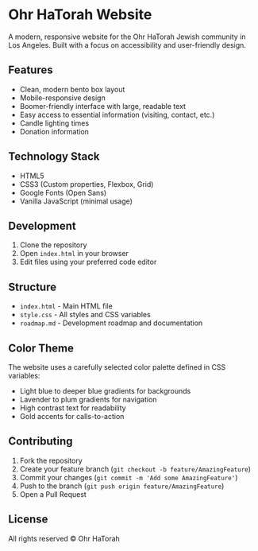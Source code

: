 # Ohr HaTorah Website

A modern, responsive website for the Ohr HaTorah Jewish community in Los Angeles. Built with a focus on accessibility and user-friendly design.

## Features

- Clean, modern bento box layout
- Mobile-responsive design
- Boomer-friendly interface with large, readable text
- Easy access to essential information (visiting, contact, etc.)
- Candle lighting times
- Donation information

## Technology Stack

- HTML5
- CSS3 (Custom properties, Flexbox, Grid)
- Google Fonts (Open Sans)
- Vanilla JavaScript (minimal usage)

## Development

1. Clone the repository
2. Open `index.html` in your browser
3. Edit files using your preferred code editor

## Structure

- `index.html` - Main HTML file
- `style.css` - All styles and CSS variables
- `roadmap.md` - Development roadmap and documentation

## Color Theme

The website uses a carefully selected color palette defined in CSS variables:
- Light blue to deeper blue gradients for backgrounds
- Lavender to plum gradients for navigation
- High contrast text for readability
- Gold accents for calls-to-action

## Contributing

1. Fork the repository
2. Create your feature branch (`git checkout -b feature/AmazingFeature`)
3. Commit your changes (`git commit -m 'Add some AmazingFeature'`)
4. Push to the branch (`git push origin feature/AmazingFeature`)
5. Open a Pull Request

## License

All rights reserved © Ohr HaTorah 